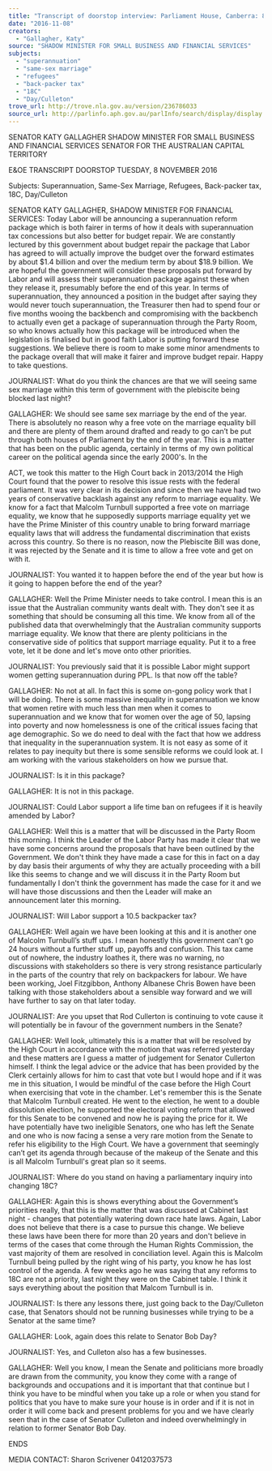 ```yaml
---
title: "Transcript of doorstop interview: Parliament House, Canberra: 8 November 2016: superannuation; same-sex marriage; refugees; back-packer tax; 18C; Day/Culleton"
date: "2016-11-08"
creators:
  - "Gallagher, Katy"
source: "SHADOW MINISTER FOR SMALL BUSINESS AND FINANCIAL SERVICES"
subjects:
  - "superannuation"
  - "same-sex marriage"
  - "refugees"
  - "back-packer tax"
  - "18C"
  - "Day/Culleton"
trove_url: http://trove.nla.gov.au/version/236786033
source_url: http://parlinfo.aph.gov.au/parlInfo/search/display/display.w3p;query=Id%3A%22media/pressrel/4922937%22
---
```


 

 SENATOR KATY GALLAGHER  SHADOW MINISTER FOR SMALL BUSINESS AND FINANCIAL  SERVICES  SENATOR FOR THE AUSTRALIAN CAPITAL TERRITORY    

 

 E&OE TRANSCRIPT  DOORSTOP  TUESDAY, 8 NOVEMBER 2016   

 Subjects: Superannuation, Same-Sex Marriage, Refugees, Back-packer tax, 18C,  Day/Culleton    

 SENATOR KATY GALLAGHER, SHADOW MINISTER FOR FINANCIAL  SERVICES: Today Labor will be announcing a superannuation reform package which is  both fairer in terms of how it deals with superannuation tax concessions but also better  for budget repair.  We are constantly lectured by this government about budget repair  the package that Labor has agreed to will actually improve the budget over the forward  estimates by about $1.4 billion and over the medium term by about $18.9 billion.  We  are hopeful the government will consider these proposals put forward by Labor and will  assess their superannuation package against these when they release it, presumably  before the end of this year. In terms of superannuation, they announced a position in  the budget after saying they would never touch superannuation, the Treasurer then had  to spend four or five months wooing the backbench and compromising with the  backbench to actually even get a package of superannuation through the Party Room,  so who knows actually how this package will be introduced when the legislation is  finalised but in good faith Labor is putting forward these suggestions.  We believe there  is room to make some minor amendments to the package overall that will make it fairer  and improve budget repair. Happy to take questions.    

 JOURNALIST:  What do you think the chances are that we will seeing same sex  marriage within this term of government with the plebiscite being blocked last night?    

 GALLAGHER:  We should see same sex marriage by the end of the year.  There is  absolutely no reason why a free vote on the marriage equality bill and there are plenty  of them around drafted and ready to go can’t be put through both houses of Parliament  by the end of the year.  This is a matter that has been on the public agenda, certainly in  terms of my own political career on the political agenda since the early 2000's.  In the 

 ACT, we took this matter to the High Court back in 2013/2014 the High Court found that  the power to resolve this issue rests with the federal parliament.  It was very clear in its  decision and since then we have had two years of conservative backlash against any  reform to marriage equality. We know for a fact that Malcolm Turnbull supported a free  vote on marriage equality, we know that he supposedly supports marriage equality yet  we have the Prime Minister of this country unable to bring forward marriage equality  laws that will address the fundamental discrimination that exists across this country.  So  there is no reason, now the Plebiscite Bill was done, it was rejected by the Senate and it  is time to allow a free vote and get on with it.    

 JOURNALIST:  You wanted it to happen before the end of the year but how is it going  to happen before the end of the year? 

 GALLAGHER:  Well the Prime Minister needs to take control.  I mean this is an issue  that the Australian community wants dealt with.  They don't see it as something that  should be consuming all this time.  We know from all of the published data that  overwhelmingly that the Australian community supports marriage equality.  We know  that there are plenty politicians in the conservative side of politics that support marriage  equality. Put it to a free vote, let it be done and let's move onto other priorities. 

 JOURNALIST:  You previously said that it is possible Labor might support women  getting superannuation during PPL.  Is that now off the table?    

 GALLAGHER:  No not at all.  In fact this is some on-gong policy work that I will be  doing. There is some massive inequality in superannuation we know that women retire  with much less than men when it comes to superannuation and we know that for women  over the age of 50, lapsing into poverty and now homelessness is one of the critical  issues facing that age demographic.  So we do need to deal with the fact that how we  address that inequality in the superannuation system.  It is not easy as some of it  relates to pay inequity but there is some sensible reforms we could look at. I am working  with the various stakeholders on how we pursue that. 

 JOURNALIST:  Is it in this package?    

 GALLAGHER:  It is not in this package. 

 JOURNALIST:  Could Labor support a life time ban on refugees if it is heavily amended  by Labor?    

 GALLAGHER:  Well this is a matter that will be discussed in the Party Room this  morning.   I think the Leader of the Labor Party has made it clear that we have some  concerns around the proposals that have been outlined by the Government.  We don't  think they have made a case for this in fact on a day by day basis their arguments of  why they are actually proceeding with a bill like this seems to change and we will  discuss it in the Party Room but fundamentally I don't think the government has made  the case for it and we will have those discussions and then the Leader will make an  announcement later this morning. 

 JOURNALIST:  Will Labor support a 10.5 backpacker tax? 

 GALLAGHER:  Well again we have been looking at this and it is another one of  Malcolm Turnbull’s stuff ups.  I mean honestly this government can’t go 24 hours  without a further stuff up, payoffs and confusion.  This tax came out of nowhere, the  industry loathes it, there was no warning, no discussions with stakeholders so there is  very strong resistance particularly in the parts of the country that rely on backpackers  for labour.  We have been working, Joel Fitzgibbon, Anthony Albanese Chris Bowen  have been talking with those stakeholders about a sensible way forward and we will  have further to say on that later today. 

 JOURNALIST:  Are you upset that Rod Cullerton is continuing to vote cause it will  potentially be in favour of the government numbers in the Senate? 

 GALLAGHER:  Well look, ultimately this is a matter that will be resolved by the High  Court in accordance with the motion that was referred yesterday and these matters are I  guess a matter of judgement for Senator Cullerton himself.  I think the legal advice or  the advice that has been provided by the Clerk certainly allows for him to cast that vote  but I would hope and if it was me in this situation, I would be mindful of the case before  the High Court when exercising that vote in the chamber.  Let's remember this is the  Senate that Malcolm Turnbull created.  He went to the election, he went to a double  dissolution election, he supported the electoral voting reform that allowed for this  Senate to be convened and now he is paying the price for it.  We have potentially have  two ineligible Senators, one who has left the Senate and one who is now facing a sense  a very rare motion from the Senate to refer his eligibility to the High Court.  We have a  government that seemingly can’t get its agenda through because of the makeup of the  Senate and this is all Malcolm Turnbull's great plan so it seems. 

 JOURNALIST:  Where do you stand on having a parliamentary inquiry into changing  18C?    

 GALLAGHER:  Again this is shows everything about the Government’s priorities really,  that this is the matter that was discussed at Cabinet last night - changes that potentially  watering down race hate laws.  Again, Labor does not believe that there is a case to  pursue this change. We believe these laws have been there for more than 20 years and  don't believe in terms of the cases that come through the Human Rights Commission,  the vast majority of them are resolved in conciliation level.  Again this is Malcolm  Turnbull being pulled by the right wing of his party, you know he has lost control of the  agenda.  A few weeks ago he was saying that any reforms to 18C are not a priority, last  night they were on the Cabinet table.  I think it says everything about the position that  Malcom Turnbull is in. 

 JOURNALIST:  Is there any lessons there, just going back to the Day/Culleton case,  that Senators should not be running businesses while trying to be a Senator at the  same time?    

 GALLAGHER:  Look, again does this relate to Senator Bob Day? 

 

 JOURNALIST:  Yes, and Culleton also has a few businesses. 

 GALLAGHER:  Well you know, I mean the Senate and politicians more broadly are  drawn from the community, you know they come with a range of backgrounds and  occupations and it is important that that continue but I think you have to be mindful  when you take up a role or when you stand for politics that you have to make sure your  house is in order and if it is not in order it will come back and present problems for you  and we have clearly seen that in the case of Senator Culleton and indeed  overwhelmingly in relation to former Senator Bob Day.    

 

 ENDS    

 MEDIA CONTACT: Sharon Scrivener 0412037573    

 

